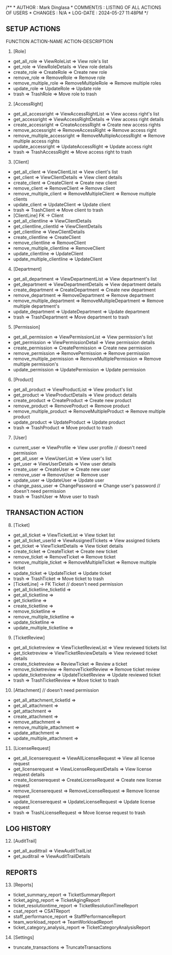 /**
    * AUTHOR       : Mark Dinglasa
    * COMMENT/S    : LISTING OF ALL ACTIONS OF USERS
    * CHANGES      : N/A
    * LOG-DATE     : 2024-05-27 11:48PM
*/
## SETUP ACTIONS
FUNCTION                        ACTION-NAME                                 ACTION-DESCRIPTION
1. [Role]
- get_all_role                  => ViewRoleList                             => View role's list
- get_role                      => ViewRoleDetails                          => View role details
- create_role                   => CreateRole                               => Create new role
- remove_role                   => RemoveRole                               => Remove role
- remove_multiple_role          => RemoveMultipleRole                       => Remove multiple roles
- update_role                   => UpdateRole                               => Update role
- trash                         => TrashRole                                => Move role to trash

2. [AccessRight]
- get_all_accessright           => ViewAccessRightList                      => View access right's list
- get_accessright               => ViewAccessRightDetails                   => View access right details
- create_accessright            => CreateAccessRight                        => Create new access rights
- remove_accessright            => RemoveAccessRight                        => Remove access right
- remove_multiple_accessright   => RemoveMultipleAccessRight                => Remove multiple access rights
- update_accessright            => UpdateAccessRight                        => Update access right
- trash                         => TrashAccessRight                         => Move access right to trash

3. [Client]
- get_all_client                => ViewClientList                           => View client's list
- get_client                    => ViewClientDetails                        => View client details
- create_client                 => CreateClient                             => Create new client
- remove_client                 => RemoveClient                             => Remove client
- remove_multiple_client        => RemoveMultipleClient                     => Remove multiple clients
- update_client                 => UpdateClient                             => Update client
- trash                         => TrashClient                              => Move client to trash
- [ClientLine] FK -> Client
- get_all_clientline            => ViewClientDetails    
- get_clientline_clientId       => ViewClientDetails    
- get_clientline                => ViewClientDetails    
- create_clientline             => CreateClient 
- remove_clientline             => RemoveClient
- remove_multiple_clientline    => RemoveClient
- update_clientline             => UpdateClient
- update_multiple_clientline    => UpdateClient

4. [Department]
- get_all_department            => ViewDepartmentList                       => View department's list
- get_department                => ViewDepartmentDetails                    => View department details
- create_department             => CreateDepartment                         => Create new department
- remove_department             => RemoveDepartment                         => Remove department
- remove_multiple_department    => RemoveMultipleDepartment                 => Remove multiple department's
- update_department             => UpdateDepartment                         => Update department
- trash                         => TrashDepartment                          => Move department to trash

5. [Permission]
- get_all_permission            => ViewPermissionList                       => View permission's list
- get_permission                => ViewPermissionDetail                     => View permission details
- create_permission             => CreatePermission                         => Create new permission
- remove_permission             => RemovePermission                         => Remove permission
- remove_multiple_permission    => RemoveMultiplePermission                 => Remove multiple permission's
- update_permission             => UpdatePermission                         => Update permission

6. [Product]
- get_all_product               => ViewProductList                          => View product's list
- get_product                   => ViewProductDetails                       => View product details
- create_product                => CreateProduct                            => Create new product
- remove_product                => RemoveProduct                            => Remove product
- remove_multiple_product       => RemoveMultipleProduct                    => Remove multiple product
- update_product                => UpdateProduct                            => Update product
- trash                         => TrashProduct                             => Move product to trash

7. [User]
- current_user                  => ViewProfile                              => View user profile // doesn't need permission
- get_all_user                  => ViewUserList                             => View user's list 
- get_user                      => ViewUserDetails                          => View user details
- create_user                   => CreateUser                               => Create new user
- remove_user                   => RemoveUser                               => Remove user
- update_user                   => UpdateUser                               => Update user
- change_pass_user              => ChangePassword                           => Change user's password // doesn't need permission
- trash                         => TrashUser                                => Move user to trash

## TRANSACTION ACTION

8. [Ticket]
- get_all_ticket                => ViewTicketList                           => View ticket list
- get_all_ticket_userId         => ViewAssignedTickets                      => View assigned tickets
- get_ticket                    => ViewTicketDetails                        => View ticket details
- create_ticket                 => CreateTicket                             => Create new ticket
- remove_ticket                 => RemoveTicket                             => Remove ticket
- remove_multiple_ticket        => RemoveMultipleTicket                     => Remove multiple ticket
- update_ticket                 => UpdateTicket                             => Update ticket
- trash                         => TrashTicket                              => Move ticket to trash
- [TicketLine] -> FK Ticket       // doesn't need permission
- get_all_ticketline_ticketId   =>
- get_all_ticketline            =>
- get_ticketline                =>
- create_ticketline             =>
- remove_ticketline             =>
- remove_multiple_ticketline    =>
- update_ticketline             =>
- update_multiple_ticketline    =>

9. [TicketReview]
- get_all_ticketreview          => ViewTicketReviewList                     => View reviewed tickets list
- get_ticketreview              => ViewTicketReviewDetails                  => View reviewed ticket details
- create_ticketreview           => ReviewTicket                             => Review a ticket
- remove_ticketreview           => RemoveTicketReview                       => Remove ticket review
- update_ticketreview           => UpdateTicketReview                       => Update reviewed ticket
- trash                         => TrashTicketReview                        => Move ticket to trash

10. [Attachment] // doesn't need permission
- get_all_attachment_ticketId   => 
- get_all_attachment            => 
- get_attachment                => 
- create_attachment             => 
- remove_attachment             => 
- remove_multiple_attachment    => 
- update_attachment             => 
- update_multiple_attachment    => 

11. [LicenseRequest]
- get_all_licenserequest        => ViewAllLicenseRequest                    => View all license request
- get_licenserequest            => ViewLicenseRequestDetails                => View license request details
- create_licenserequest         => CreateLicenseRequest                     => Create new license request
- remove_licenserequest         => RemoveLicenseRequest                     => Remove license request
- update_licenserequest         => UpdateLicenseRequest                     => Update license request
- trash                         => TrashLicenseRequest                      => Move license request to trash
## LOG HISTORY

12. [AuditTrail]
- get_all_audittrail            => ViewAuditTrailList
- get_auditrail                 => ViewAuditTrailDetails

## REPORTS

13. [Reports]
- ticket_summary_report             => TicketSummaryReport
- ticket_aging_report               => TicketAgingReport
- ticket_resolutiontime_report      => TicketResolutionTimeReport
- csat_report                       => CSATReport
- staff_performance_report          => StaffPerformanceReport
- team_workload_report              => TeamWorkloadReport
- ticket_category_analysis_report   => TicketCategoryAnalysisReport 

14. [Settings]
- truncate_transactions         => TruncateTransactions
